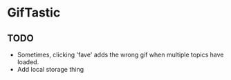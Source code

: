 # GifTastic

## TODO
* Sometimes, clicking 'fave' adds the wrong gif when multiple topics have loaded.
* Add local storage thing
